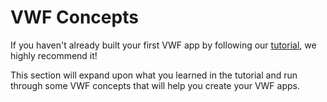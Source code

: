# <a name="devguide">VWF Concepts</a>

If you haven't already built your first VWF app by following our [tutorial](getting_started.html), we highly recommend it!

This section will expand upon what you learned in the tutorial and run through some VWF concepts that will help you create your VWF apps.